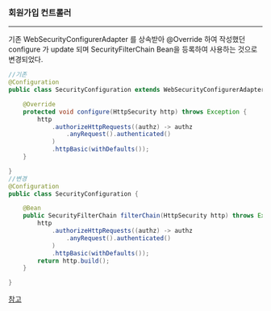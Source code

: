 <h3>회원가입 컨트롤러</h3>

<hr>

기존 WebSecurityConfigurerAdapter 를 상속받아 @Override 하여 작성했던 configure 가 update 되며 SecurityFilterChain Bean을 등록하여 사용하는 것으로 변경되었다.

```java
//기존
@Configuration
public class SecurityConfiguration extends WebSecurityConfigurerAdapter {

    @Override
    protected void configure(HttpSecurity http) throws Exception {
        http
            .authorizeHttpRequests((authz) -> authz
                .anyRequest().authenticated()
            )
            .httpBasic(withDefaults());
    }

}
//변경
@Configuration
public class SecurityConfiguration {

    @Bean
    public SecurityFilterChain filterChain(HttpSecurity http) throws Exception {
        http
            .authorizeHttpRequests((authz) -> authz
                .anyRequest().authenticated()
            )
            .httpBasic(withDefaults());
        return http.build();
    }

}
```

[참고](https://spring.io/blog/2022/02/21/spring-security-without-the-websecurityconfigureradapter)

